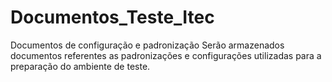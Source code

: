 # Documentos_Teste_Itec
Documentos de configuração e padronização
Serão armazenados documentos referentes as padronizações e configurações utilizadas para a preparação do ambiente de teste.
